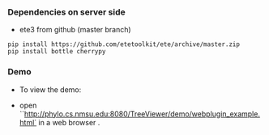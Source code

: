 ### Dependencies on server side

- ete3 from github (master branch)

```
pip install https://github.com/etetoolkit/ete/archive/master.zip
pip install bottle cherrypy
```
  
### Demo
- To view the demo:

- open ``http://phylo.cs.nmsu.edu:8080/TreeViewer/demo/webplugin_example.html` in a web browser .


